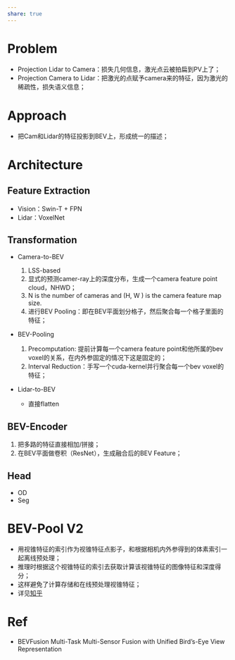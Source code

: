 ```yaml
---
share: true
---
```


# Problem

- Projection Lidar to Camera：损失几何信息，激光点云被拍扁到PV上了；
- Projection Camera to Lidar：把激光的点赋予camera来的特征，因为激光的稀疏性，损失语义信息；


# Approach

- 把Cam和Lidar的特征投影到BEV上，形成统一的描述；

# Architecture

## Feature Extraction
- Vision：Swin-T + FPN
- Lidar：VoxelNet

## Transformation

- Camera-to-BEV
	1. LSS-based
	2. 显式的预测camer-ray上的深度分布，生成一个camera feature point cloud，NHWD；
	3.  N is the number of cameras and (H, W ) is the camera feature map size.
	4. 进行BEV Pooling：即在BEV平面划分格子，然后聚合每一个格子里面的特征；

- BEV-Pooling
	1. Precomputation: 提前计算每一个camera feature point和他所属的bev voxel的关系，在内外参固定的情况下这是固定的；
	2. Interval Reduction：手写一个cuda-kernel并行聚合每一个bev voxel的特征；

- Lidar-to-BEV
	- 直接flatten

## BEV-Encoder
1. 把多路的特征直接相加/拼接；
2. 在BEV平面做卷积（ResNet），生成融合后的BEV Feature；

## Head
- OD
- Seg

# BEV-Pool V2
- 用视锥特征的索引作为视锥特征点影子，和根据相机内外参得到的体素索引一起离线预处理；
- 推理时根据这个视锥特征的索引去获取计算该视锥特征的图像特征和深度得分；
- 这样避免了计算存储和在线预处理视锥特征；
- 详见[知乎](https://zhuanlan.zhihu.com/p/586637783)

# Ref
- BEVFusion Multi-Task Multi-Sensor Fusion with Unified Bird’s-Eye View Representation







